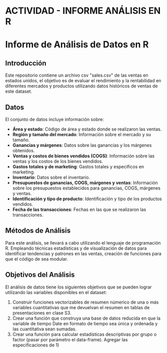 # ACTIVIDAD - INFORME ANÁLISIS EN R

# Informe de Análisis de Datos en R

## Introducción

Este repositorio contiene un archivo csv "sales.csv" de las ventas en estados unidos, el objetivo es de evaluar el rendimiento y la rentabilidad en diferentes mercados y productos utilizando datos históricos de ventas de este dataset.

## Datos

El conjunto de datos incluye información sobre:

- **Área y estado**: Código de área y estado donde se realizaron las ventas.
- **Región y tamaño del mercado**: Información sobre el mercado y su tamaño.
- **Ganancias y márgenes**: Datos sobre las ganancias y los márgenes obtenidos.
- **Ventas y costos de bienes vendidos (COGS)**: Información sobre las ventas y los costos de los bienes vendidos.
- **Gastos totales y de marketing**: Gastos totales y específicos en marketing.
- **Inventario**: Datos sobre el inventario.
- **Presupuestos de ganancias, COGS, márgenes y ventas**: Información sobre los presupuestos establecidos para ganancias, COGS, márgenes y ventas.
- **Identificación y tipo de producto**: Identificación y tipo de los productos vendidos.
- **Fecha de las transacciones**: Fechas en las que se realizaron las transacciones.

## Métodos de Análisis

Para este análisis, se llevará a cabo utilizando el lenguaje de programación R. Empleando técnicas estadísticas y de visualización de datos para identificar tendencias y patrones en las ventas, creación de funciones para que el código de sea modular.

## Objetivos del Análisis

El análisis de datos tiene los siguientes objetivos que se pueden lograr utilizando las variables disponibles en el dataset:

1. Construir funciones vectorizables de resumen númerico de una o más variables cuantitativas que me devuelvan el resumen en tablas de presentaciones en clase S3.
2. Crear una función que construya una base de datos reducida en que la variable de tiempo Date en formato de tiempo sea única y ordenada y las cuantitativa sean sumadas.
3. Crear una función para calcular estadísticas descriptivas por grupo o factor (pasar por parámetro el data-frame). Agregar las especificaciones de 1)

